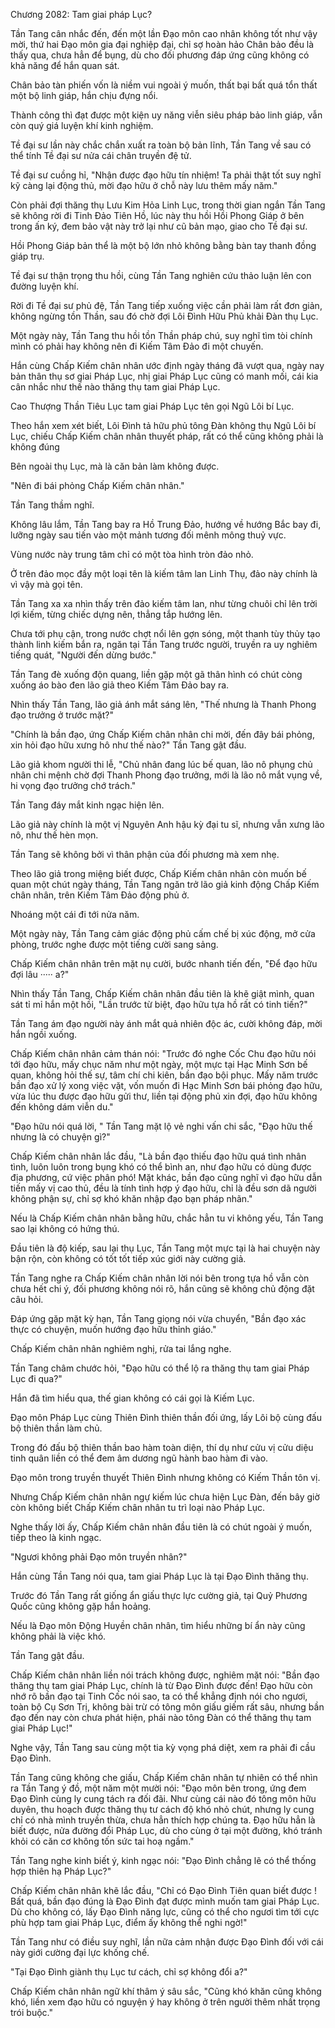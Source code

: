 




Chương 2082: Tam giai pháp Lục?


Tần Tang cân nhắc đến, đến một lần Đạo môn cao nhân không tốt như vậy mời, thứ hai Đạo môn gia đại nghiệp đại, chỉ sợ hoàn hảo Chân bảo đều là thấy qua, chưa hẳn để bụng, dù cho đối phương đáp ứng cũng không có khả năng để hắn quan sát.

Chân bảo tàn phiến vốn là niềm vui ngoài ý muốn, thất bại bất quá tổn thất một bộ linh giáp, hắn chịu đựng nổi.

Thành công thì đạt được một kiện uy năng viễn siêu pháp bảo linh giáp, vẫn còn quý giá luyện khí kinh nghiệm.

Tề đại sư lần này chắc chắn xuất ra toàn bộ bản lĩnh, Tần Tang về sau có thể tính Tề đại sư nửa cái chân truyền đệ tử.

Tề đại sư cuồng hỉ, "Nhận được đạo hữu tín nhiệm! Ta phải thật tốt suy nghĩ kỹ càng lại động thủ, mời đạo hữu ở chỗ này lưu thêm mấy năm."

Còn phải đợi thăng thụ Lưu Kim Hỏa Linh Lục, trong thời gian ngắn Tần Tang sẽ không rời đi Tinh Đảo Tiên Hồ, lúc này thu hồi Hồi Phong Giáp ở bên trong ấn ký, đem bảo vật này trở lại như cũ bản mạo, giao cho Tề đại sư.

Hồi Phong Giáp bản thể là một bộ lớn nhỏ không bằng bàn tay thanh đồng giáp trụ.

Tề đại sư thận trọng thu hồi, cùng Tần Tang nghiên cứu thảo luận lên con đường luyện khí.

Rời đi Tề đại sư phủ đệ, Tần Tang tiếp xuống việc cần phải làm rất đơn giản, không ngừng tồn Thần, sau đó chờ đợi Lôi Đình Hữu Phủ khải Đàn thụ Lục.

Một ngày này, Tần Tang thu hồi tồn Thần pháp chú, suy nghĩ tìm tòi chính mình có phải hay không nên đi Kiếm Tâm Đảo đi một chuyến.

Hắn cùng Chấp Kiếm chân nhân ước định ngày tháng đã vượt qua, ngày nay bản thân thụ sơ giai Pháp Lục, nhị giai Pháp Lục cũng có manh mối, cái kia cân nhắc như thế nào thăng thụ tam giai Pháp Lục.

Cao Thượng Thần Tiêu Lục tam giai Pháp Lục tên gọi Ngũ Lôi bí Lục.

Theo hắn xem xét biết, Lôi Đình tả hữu phủ tông Đàn không thụ Ngũ Lôi bí Lục, chiếu Chấp Kiếm chân nhân thuyết pháp, rất có thể cũng không phải là không đúng

Bên ngoài thụ Lục, mà là căn bản làm không được.

"Nên đi bái phỏng Chấp Kiếm chân nhân."

Tần Tang thầm nghĩ.

Không lâu lắm, Tần Tang bay ra Hồ Trung Đảo, hướng về hướng Bắc bay đi, lưỡng ngày sau tiến vào một mảnh tương đối mênh mông thuỷ vực.

Vùng nước này trung tâm chỉ có một tòa hình tròn đảo nhỏ.

Ở trên đảo mọc đầy một loại tên là kiếm tâm lan Linh Thụ, đảo này chính là vì vậy mà gọi tên.

Tần Tang xa xa nhìn thấy trên đảo kiếm tâm lan, như từng chuôi chỉ lên trời lợi kiếm, từng chiếc dựng nên, thẳng tắp hướng lên.

Chưa tới phụ cận, trong nước chợt nổi lên gợn sóng, một thanh tùy thủy tạo thành linh kiếm bắn ra, ngăn tại Tần Tang trước người, truyền ra uy nghiêm tiếng quát, "Người đến dừng bước."

Tần Tang đè xuống độn quang, liền gặp một gã thân hình có chút còng xuống áo bào đen lão giả theo Kiếm Tâm Đảo bay ra.

Nhìn thấy Tần Tang, lão giả ánh mắt sáng lên, "Thế nhưng là Thanh Phong đạo trưởng ở trước mặt?"

"Chính là bần đạo, ứng Chấp Kiếm chân nhân chi mời, đến đây bái phỏng, xin hỏi đạo hữu xưng hô như thế nào?" Tần Tang gật đầu.

Lão giả khom người thi lễ, "Chủ nhân đang lúc bế quan, lão nô phụng chủ nhân chi mệnh chờ đợi Thanh Phong đạo trưởng, mới là lão nô mắt vụng về, hi vọng đạo trưởng chớ trách."

Tần Tang đáy mắt kinh ngạc hiện lên.

Lão giả này chính là một vị Nguyên Anh hậu kỳ đại tu sĩ, nhưng vẫn xưng lão nô, như thế hèn mọn.

Tần Tang sẽ không bởi vì thân phận của đối phương mà xem nhẹ.

Theo lão giả trong miệng biết được, Chấp Kiếm chân nhân còn muốn bế quan một chút ngày tháng, Tần Tang ngăn trở lão giả kinh động Chấp Kiếm chân nhân, trên Kiếm Tâm Đảo động phủ ở.

Nhoáng một cái đi tới nửa năm.

Một ngày này, Tần Tang cảm giác động phủ cấm chế bị xúc động, mở cửa phòng, trước nghe được một tiếng cười sang sảng.

Chấp Kiếm chân nhân trên mặt nụ cười, bước nhanh tiến đến, "Để đạo hữu đợi lâu ····· a?"

Nhìn thấy Tần Tang, Chấp Kiếm chân nhân đầu tiên là khẽ giật mình, quan sát tỉ mỉ hắn một hồi, "Lần trước từ biệt, đạo hữu tựa hồ rất có tinh tiến?"

Tần Tang ám đạo người này ánh mắt quả nhiên độc ác, cười không đáp, mời hắn ngồi xuống.

Chấp Kiếm chân nhân cảm thán nói: "Trước đó nghe Cốc Chu đạo hữu nói tới đạo hữu, mấy chục năm như một ngày, một mực tại Hạc Minh Sơn bế quan, không hỏi thế sự, tâm chí chi kiên, bần đạo bội phục. Mấy năm trước bần đạo xử lý xong việc vặt, vốn muốn đi Hạc Minh Sơn bái phỏng đạo hữu, vừa lúc thu được đạo hữu gửi thư, liền tại động phủ xin đợi, đạo hữu không đến không dám viễn du."

"Đạo hữu nói quá lời, " Tần Tang mặt lộ vẻ nghi vấn chi sắc, "Đạo hữu thế nhưng là có chuyện gì?"

Chấp Kiếm chân nhân lắc đầu, "Là bần đạo thiếu đạo hữu quá tình nhân tình, luôn luôn trong bụng khó có thể bình an, như đạo hữu có dùng được địa phương, cứ việc phân phó! Mặt khác, bần đạo cũng nghĩ vì đạo hữu dẫn tiến mấy vị cao thủ, đều là tính tình hợp ý đạo hữu, chỉ là đều sơn dã người không phận sự, chỉ sợ khó khăn nhập đạo bạn pháp nhãn."

Nếu là Chấp Kiếm chân nhân bằng hữu, chắc hẳn tu vi không yếu, Tần Tang sao lại không có hứng thú.

Đầu tiên là độ kiếp, sau lại thụ Lục, Tần Tang một mực tại là hai chuyện này bận rộn, còn không có tốt tốt tiếp xúc giới này cường giả.

Tần Tang nghe ra Chấp Kiếm chân nhân lời nói bên trong tựa hồ vẫn còn chưa hết chi ý, đối phương không nói rõ, hắn cũng sẽ không chủ động đặt câu hỏi.

Đáp ứng gặp mặt kỳ hạn, Tần Tang giọng nói vừa chuyển, "Bần đạo xác thực có chuyện, muốn hướng đạo hữu thỉnh giáo."

Chấp Kiếm chân nhân nghiêm nghị, rửa tai lắng nghe.

Tần Tang châm chước hỏi, "Đạo hữu có thể lộ ra thăng thụ tam giai Pháp Lục đi qua?"

Hắn đã tìm hiểu qua, thế gian không có cái gọi là Kiếm Lục.

Đạo môn Pháp Lục cùng Thiên Đình thiên thần đối ứng, lấy Lôi bộ cùng đấu bộ thiên thần làm chủ.

Trong đó đấu bộ thiên thần bao hàm toàn diện, thí dụ như cửu vị cửu diệu tinh quân liền có thể đem âm dương ngũ hành bao hàm đi vào.

Đạo môn trong truyền thuyết Thiên Đình nhưng không có Kiếm Thần tôn vị.

Nhưng Chấp Kiếm chân nhân ngự kiếm lúc chưa hiện Lục Đàn, đến bây giờ còn không biết Chấp Kiếm chân nhân tu trì loại nào Pháp Lục.

Nghe thấy lời ấy, Chấp Kiếm chân nhân đầu tiên là có chút ngoài ý muốn, tiếp theo là kinh ngạc.

"Ngươi không phải Đạo môn truyền nhân?"

Hắn cùng Tần Tang nói qua, tam giai Pháp Lục là tại Đạo Đình thăng thụ.

Trước đó Tần Tang rất giống ẩn giấu thực lực cường giả, tại Quỷ Phương Quốc cũng không gặp hắn hoảng.

Nếu là Đạo môn Động Huyền chân nhân, tìm hiểu những bí ẩn này cũng không phải là việc khó.

Tần Tang gật đầu.

Chấp Kiếm chân nhân liền nói trách không được, nghiêm mặt nói: "Bần đạo thăng thụ tam giai Pháp Lục, chính là từ Đạo Đình được đến! Đạo hữu còn nhớ rõ bần đạo tại Tinh Cốc nói sao, ta có thể khẳng định nói cho ngươi, toàn bộ Cụ Sơn Trị, không bài trừ có tông môn giấu giếm rất sâu, nhưng bần đạo đến nay còn chưa phát hiện, phái nào tông Đàn có thể thăng thụ tam giai Pháp Lục!"

Nghe vậy, Tần Tang sau cùng một tia kỳ vọng phá diệt, xem ra phải đi cầu Đạo Đình.

Tần Tang cũng không che giấu, Chấp Kiếm chân nhân tự nhiên có thể nhìn ra Tần Tang ý đồ, một năm một mười nói: "Đạo môn bên trong, ứng đem Đạo Đình cùng ly cung tách ra đối đãi. Như cùng cái nào đó tông môn hữu duyên, thu hoạch được thăng thụ tư cách độ khó nhỏ chút, nhưng ly cung chỉ có nhà mình truyền thừa, chưa hẳn thích hợp chúng ta. Đạo hữu hẳn là biết được, nửa đường đổi Pháp Lục, dù cho cùng ở tại một đường, khó tránh khỏi có căn cơ không tốn sức tai hoạ ngầm."

Tần Tang nghe kinh biết ý, kinh ngạc nói: "Đạo Đình chẳng lẽ có thể thống hợp thiên hạ Pháp Lục?"

Chấp Kiếm chân nhân khẽ lắc đầu, "Chỉ có Đạo Đình Tiên quan biết được ! Bất quá, bần đạo đúng là Đạo Đình đạt được mình muốn tam giai Pháp Lục. Dù cho không có, lấy Đạo Đình năng lực, cũng có thể cho ngươi tìm tới cực phù hợp tam giai Pháp Lục, điểm ấy không thể nghi ngờ!"

Tần Tang như có điều suy nghĩ, lần nữa cảm nhận được Đạo Đình đối với cái này giới cường đại lực khống chế.

"Tại Đạo Đình giành thụ Lục tư cách, chỉ sợ không đổi a?"

Chấp Kiếm chân nhân ngữ khí thâm ý sâu sắc, "Cũng khó khăn cũng không khó, liền xem đạo hữu có nguyện ý hay không ở trên người thêm nhất trọng trói buộc."





